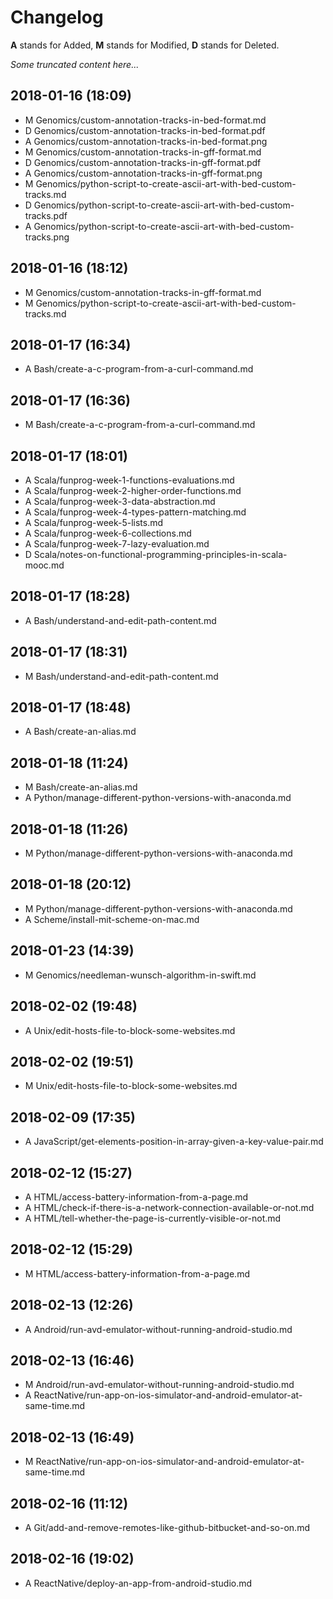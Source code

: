 # Changelog

__A__ stands for Added, __M__ stands for Modified, __D__ stands for Deleted.

_Some truncated content here..._

## 2018-01-16 (18:09)
* M  Genomics/custom-annotation-tracks-in-bed-format.md
* D  Genomics/custom-annotation-tracks-in-bed-format.pdf
* A  Genomics/custom-annotation-tracks-in-bed-format.png
* M  Genomics/custom-annotation-tracks-in-gff-format.md
* D  Genomics/custom-annotation-tracks-in-gff-format.pdf
* A  Genomics/custom-annotation-tracks-in-gff-format.png
* M  Genomics/python-script-to-create-ascii-art-with-bed-custom-tracks.md
* D  Genomics/python-script-to-create-ascii-art-with-bed-custom-tracks.pdf
* A  Genomics/python-script-to-create-ascii-art-with-bed-custom-tracks.png

## 2018-01-16 (18:12)
* M  Genomics/custom-annotation-tracks-in-gff-format.md
* M  Genomics/python-script-to-create-ascii-art-with-bed-custom-tracks.md

## 2018-01-17 (16:34)
* A  Bash/create-a-c-program-from-a-curl-command.md

## 2018-01-17 (16:36)
* M  Bash/create-a-c-program-from-a-curl-command.md

## 2018-01-17 (18:01)
* A  Scala/funprog-week-1-functions-evaluations.md
* A  Scala/funprog-week-2-higher-order-functions.md
* A  Scala/funprog-week-3-data-abstraction.md
* A  Scala/funprog-week-4-types-pattern-matching.md
* A  Scala/funprog-week-5-lists.md
* A  Scala/funprog-week-6-collections.md
* A  Scala/funprog-week-7-lazy-evaluation.md
* D  Scala/notes-on-functional-programming-principles-in-scala-mooc.md

## 2018-01-17 (18:28)
* A  Bash/understand-and-edit-path-content.md

## 2018-01-17 (18:31)
* M  Bash/understand-and-edit-path-content.md

## 2018-01-17 (18:48)
* A  Bash/create-an-alias.md

## 2018-01-18 (11:24)
* M  Bash/create-an-alias.md
* A  Python/manage-different-python-versions-with-anaconda.md

## 2018-01-18 (11:26)
* M  Python/manage-different-python-versions-with-anaconda.md

## 2018-01-18 (20:12)
* M  Python/manage-different-python-versions-with-anaconda.md
* A  Scheme/install-mit-scheme-on-mac.md

## 2018-01-23 (14:39)
* M  Genomics/needleman-wunsch-algorithm-in-swift.md

## 2018-02-02 (19:48)
* A  Unix/edit-hosts-file-to-block-some-websites.md

## 2018-02-02 (19:51)
* M  Unix/edit-hosts-file-to-block-some-websites.md

## 2018-02-09 (17:35)
* A  JavaScript/get-elements-position-in-array-given-a-key-value-pair.md

## 2018-02-12 (15:27)
* A  HTML/access-battery-information-from-a-page.md
* A  HTML/check-if-there-is-a-network-connection-available-or-not.md
* A  HTML/tell-whether-the-page-is-currently-visible-or-not.md

## 2018-02-12 (15:29)
* M  HTML/access-battery-information-from-a-page.md

## 2018-02-13 (12:26)
* A  Android/run-avd-emulator-without-running-android-studio.md

## 2018-02-13 (16:46)
* M  Android/run-avd-emulator-without-running-android-studio.md
* A  ReactNative/run-app-on-ios-simulator-and-android-emulator-at-same-time.md

## 2018-02-13 (16:49)
* M  ReactNative/run-app-on-ios-simulator-and-android-emulator-at-same-time.md

## 2018-02-16 (11:12)
* A  Git/add-and-remove-remotes-like-github-bitbucket-and-so-on.md

## 2018-02-16 (19:02)
* A  ReactNative/deploy-an-app-from-android-studio.md

